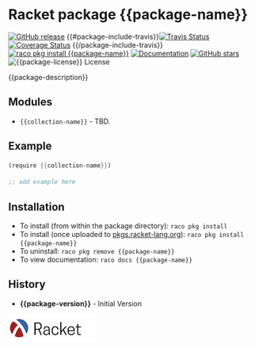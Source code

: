 # Racket package {{package-name}}

[![GitHub release](https://img.shields.io/github/release/{{user-id}}/{{package-name}}.svg?style=flat-square)](https://github.com/{{user-id}}/{{package-name}}/releases)
{{#package-include-travis}}[![Travis Status](https://travis-ci.org/{{user-id}}/{{package-name}}.svg)](https://www.travis-ci.org/{{user-id}}/{{package-name}})
[![Coverage Status](https://coveralls.io/repos/github/{{user-id}}/{{package-name}}/badge.svg?branch=master)](https://coveralls.io/github/{{user-id}}/{{package-name}}?branch=master)
{{/package-include-travis}}[![raco pkg install {{package-name}}](https://img.shields.io/badge/raco%20pkg%20install-rml--core-blue.svg)](http://pkgs.racket-lang.org/package/{{package-name}})
[![Documentation](https://img.shields.io/badge/raco%20docs-rml--core-blue.svg)](http://docs.racket-lang.org/{{package-name}}/index.html)
[![GitHub stars](https://img.shields.io/github/stars/{{user-id}}/{{package-name}}.svg)](https://github.com/{{user-id}}/{{package-name}}/stargazers)
![{{package-license}} License](https://img.shields.io/badge/license-{{package-license}}-118811.svg)

{{package-description}}

## Modules

* `{{collection-name}}` - TBD.

## Example

```scheme
(require {{collection-name}})

;; add example here
```


## Installation

* To install (from within the package directory): `raco pkg install`
* To install (once uploaded to [pkgs.racket-lang.org](https://pkgs.racket-lang.org/)): `raco pkg install {{package-name}}`
* To uninstall: `raco pkg remove {{package-name}}`
* To view documentation: `raco docs {{package-name}}`

## History

* **{{package-version}}** - Initial Version

[![Racket Language](https://raw.githubusercontent.com/johnstonskj/racket-scaffold/master/scaffold/plank-files/racket-lang.png)](https://racket-lang.org/)
